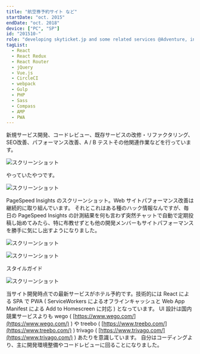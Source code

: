 ```yaml
---
title: "航空券予約サイト など"
startDate: "oct. 2015"
endDate: "oct. 2018"
device: ["PC", "SP"]
id: "201510-"
role: "developing skyticket.jp and some related services @Adventure, inc."
tagList:
  - React
  - React Redux
  - React Router
  - jQuery
  - Vue.js
  - CircleCI
  - webpack
  - Gulp
  - PHP
  - Sass
  - Compass
  - AMP
  - PWA
---
```


新規サービス開発、コードレビュー、既存サービスの改修・リファクタリング、SEO改善、パフォーマンス改善、A / B テストその他関連作業などを行っています。

![スクリーンショット](/img/career/201510-/skyticket01.jpg)

やっていたやつです。

![スクリーンショット](/img/career/201510-/psi.jpg)

PageSpeed Insights のスクリーンショット。Web サイトパフォーマンス改善は継続的に取り組んでいます。
それとこれはある種のハック情報なんですが、毎日の PageSpeed Insights の計測結果を何も言わず突然チャットで自動で定期投稿し始めてみたら、特に布教せずとも他の開発メンバーもサイトパフォーマンスを勝手に気にし出すようになりました。

![スクリーンショット](/img/career/201510-/styleguide-ov.jpg)

![スクリーンショット](/img/career/201510-/styleguide.jpg)

スタイルガイド

![スクリーンショット](/img/career/201510-/skyticket_hotel.gif)

当サイト開発時点での最新サービスがホテル予約です。技術的には React による SPA で PWA ( ServiceWorkers によるオフラインキャッシュと Web App Manifest による Add to Homescreen に対応 ) となっています。
UI 設計は国内競業サービスよりも wego ( [https://www.wego.com/](https://www.wego.com/) ) や treebo ( [https://www.treebo.com/](https://www.treebo.com/) ) trivago ( [https://www.trivago.com/](https://www.trivago.com/) ) あたりを意識しています。
自分はコーディングより、主に開発環境整備やコードレビューに回ることになりました。
